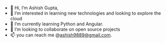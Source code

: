 - 👋 Hi, I’m Ashish Gupta, 
- 👀 I’m interested in learning new technologies and looking to explore the cloud
- 🌱 I’m currently learning Python and Angular.
- 💞️ I’m looking to collaborate on open source projects
- 📫 you can reach me @ashish9889@gmail.com.

<!---
ashish9889/ashish9889 is a ✨ special ✨ repository because its `README.md` (this file) appears on your GitHub profile.
You can click the Preview link to take a look at your changes.
--->
